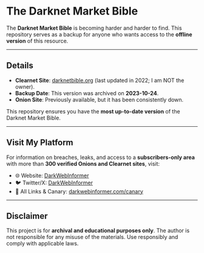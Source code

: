 # The Darknet Market Bible

The **Darknet Market Bible** is becoming harder and harder to find. This repository serves as a backup for anyone who wants access to the **offline version** of this resource.

---

## Details
- **Clearnet Site**: [darknetbible.org](https://darknetbible.org/) (last updated in 2022; I am NOT the owner).
- **Backup Date**: This version was archived on **2023-10-24**.
- **Onion Site**: Previously available, but it has been consistently down.

This repository ensures you have the **most up-to-date version** of the Darknet Market Bible.

---

## Visit My Platform
For information on breaches, leaks, and access to a **subscribers-only area** with more than **300 verified Onions and Clearnet sites**, visit:

- 🌐 Website: [DarkWebInformer](https://darkwebinformer.com)
- 🐦 Twitter/X: [DarkWebInformer](https://x.com/DarkWebInformer)
- 🔗 All Links & Canary: [darkwebinformer.com/canary](https://darkwebinformer.com/canary)

---

## Disclaimer
This project is for **archival and educational purposes only**. The author is not responsible for any misuse of the materials. Use responsibly and comply with applicable laws.
